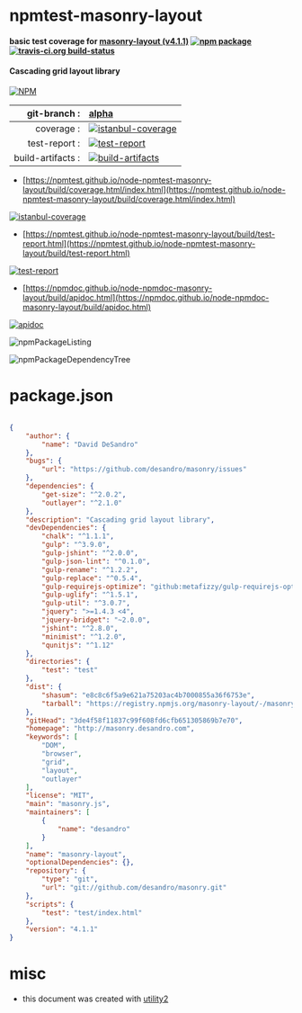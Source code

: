 # npmtest-masonry-layout

#### basic test coverage for  [masonry-layout (v4.1.1)](http://masonry.desandro.com)  [![npm package](https://img.shields.io/npm/v/npmtest-masonry-layout.svg?style=flat-square)](https://www.npmjs.org/package/npmtest-masonry-layout) [![travis-ci.org build-status](https://api.travis-ci.org/npmtest/node-npmtest-masonry-layout.svg)](https://travis-ci.org/npmtest/node-npmtest-masonry-layout)

#### Cascading grid layout library

[![NPM](https://nodei.co/npm/masonry-layout.png?downloads=true&downloadRank=true&stars=true)](https://www.npmjs.com/package/masonry-layout)

| git-branch : | [alpha](https://github.com/npmtest/node-npmtest-masonry-layout/tree/alpha)|
|--:|:--|
| coverage : | [![istanbul-coverage](https://npmtest.github.io/node-npmtest-masonry-layout/build/coverage.badge.svg)](https://npmtest.github.io/node-npmtest-masonry-layout/build/coverage.html/index.html)|
| test-report : | [![test-report](https://npmtest.github.io/node-npmtest-masonry-layout/build/test-report.badge.svg)](https://npmtest.github.io/node-npmtest-masonry-layout/build/test-report.html)|
| build-artifacts : | [![build-artifacts](https://npmtest.github.io/node-npmtest-masonry-layout/glyphicons_144_folder_open.png)](https://github.com/npmtest/node-npmtest-masonry-layout/tree/gh-pages/build)|

- [https://npmtest.github.io/node-npmtest-masonry-layout/build/coverage.html/index.html](https://npmtest.github.io/node-npmtest-masonry-layout/build/coverage.html/index.html)

[![istanbul-coverage](https://npmtest.github.io/node-npmtest-masonry-layout/build/screenCapture.buildCi.browser.%252Ftmp%252Fbuild%252Fcoverage.lib.html.png)](https://npmtest.github.io/node-npmtest-masonry-layout/build/coverage.html/index.html)

- [https://npmtest.github.io/node-npmtest-masonry-layout/build/test-report.html](https://npmtest.github.io/node-npmtest-masonry-layout/build/test-report.html)

[![test-report](https://npmtest.github.io/node-npmtest-masonry-layout/build/screenCapture.buildCi.browser.%252Ftmp%252Fbuild%252Ftest-report.html.png)](https://npmtest.github.io/node-npmtest-masonry-layout/build/test-report.html)

- [https://npmdoc.github.io/node-npmdoc-masonry-layout/build/apidoc.html](https://npmdoc.github.io/node-npmdoc-masonry-layout/build/apidoc.html)

[![apidoc](https://npmdoc.github.io/node-npmdoc-masonry-layout/build/screenCapture.buildCi.browser.%252Ftmp%252Fbuild%252Fapidoc.html.png)](https://npmdoc.github.io/node-npmdoc-masonry-layout/build/apidoc.html)

![npmPackageListing](https://npmtest.github.io/node-npmtest-masonry-layout/build/screenCapture.npmPackageListing.svg)

![npmPackageDependencyTree](https://npmtest.github.io/node-npmtest-masonry-layout/build/screenCapture.npmPackageDependencyTree.svg)



# package.json

```json

{
    "author": {
        "name": "David DeSandro"
    },
    "bugs": {
        "url": "https://github.com/desandro/masonry/issues"
    },
    "dependencies": {
        "get-size": "^2.0.2",
        "outlayer": "^2.1.0"
    },
    "description": "Cascading grid layout library",
    "devDependencies": {
        "chalk": "^1.1.1",
        "gulp": "^3.9.0",
        "gulp-jshint": "^2.0.0",
        "gulp-json-lint": "^0.1.0",
        "gulp-rename": "^1.2.2",
        "gulp-replace": "^0.5.4",
        "gulp-requirejs-optimize": "github:metafizzy/gulp-requirejs-optimize",
        "gulp-uglify": "^1.5.1",
        "gulp-util": "^3.0.7",
        "jquery": ">=1.4.3 <4",
        "jquery-bridget": "~2.0.0",
        "jshint": "^2.8.0",
        "minimist": "^1.2.0",
        "qunitjs": "^1.12"
    },
    "directories": {
        "test": "test"
    },
    "dist": {
        "shasum": "e8c8c6f5a9e621a75203ac4b7000855a36f6753e",
        "tarball": "https://registry.npmjs.org/masonry-layout/-/masonry-layout-4.1.1.tgz"
    },
    "gitHead": "3de4f58f11837c99f608fd6cfb651305869b7e70",
    "homepage": "http://masonry.desandro.com",
    "keywords": [
        "DOM",
        "browser",
        "grid",
        "layout",
        "outlayer"
    ],
    "license": "MIT",
    "main": "masonry.js",
    "maintainers": [
        {
            "name": "desandro"
        }
    ],
    "name": "masonry-layout",
    "optionalDependencies": {},
    "repository": {
        "type": "git",
        "url": "git://github.com/desandro/masonry.git"
    },
    "scripts": {
        "test": "test/index.html"
    },
    "version": "4.1.1"
}
```



# misc
- this document was created with [utility2](https://github.com/kaizhu256/node-utility2)
